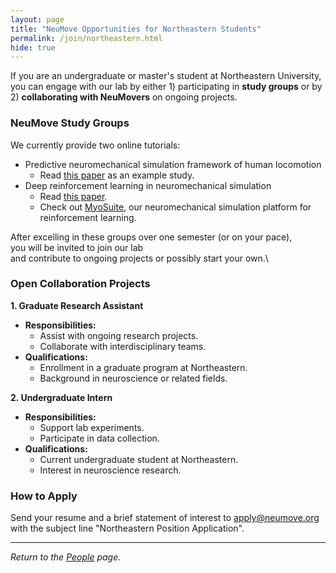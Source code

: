 ```yaml
---
layout: page
title: "NeuMove Opportunities for Northeastern Students"
permalink: /join/northeastern.html
hide: true
---
```



If you are an undergraduate or master's student at Northeastern University, you can engage with our lab by either 1) participating in **study groups** or by 2) **collaborating with NeuMovers** on ongoing projects.


### NeuMove Study Groups

We currently provide two online tutorials:
- Predictive neuromechanical simulation framework of human locomotion
  - Read <a href="https://neumove.org/project/biorob2024_NM-AFO.html">this paper</a> as an example study.
- Deep reinforcement learning in neuromechanical simulation
  - Read <a href="https://link.springer.com/article/10.1186/s12984-021-00919-y">this paper</a>.
  - Check out <a href="https://sites.google.com/view/myosuite">MyoSuite</a>, our neuromechanical simulation platform for reinforcement learning.

After excelling in these groups over one semester (or on your pace),\
you will be invited to join our lab\
and contribute to ongoing projects or possibly start your own.\


### Open Collaboration Projects

**1. Graduate Research Assistant**

- **Responsibilities:**
  - Assist with ongoing research projects.
  - Collaborate with interdisciplinary teams.
- **Qualifications:**
  - Enrollment in a graduate program at Northeastern.
  - Background in neuroscience or related fields.

**2. Undergraduate Intern**

- **Responsibilities:**
  - Support lab experiments.
  - Participate in data collection.
- **Qualifications:**
  - Current undergraduate student at Northeastern.
  - Interest in neuroscience research.

### How to Apply

Send your resume and a brief statement of interest to [apply@neumove.org](mailto:apply@neumove.org) with the subject line "Northeastern Position Application".

---

*Return to the [People](/people.html) page.*